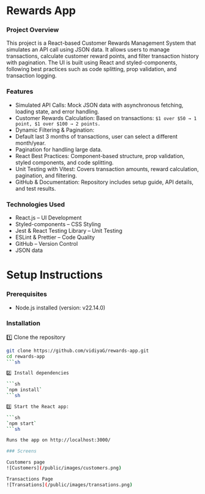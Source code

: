 # Rewards App

### Project Overview

This project is a React-based Customer Rewards Management System that simulates an API call using JSON data. It allows users to manage transactions, calculate customer reward points, and filter transaction history with pagination. The UI is built using React and styled-components, following best practices such as code splitting, prop validation, and transaction logging.

### Features

- Simulated API Calls: Mock JSON data with asynchronous fetching, loading state, and error handling.
- Customer Rewards Calculation: Based on transactions:
  `$1 over $50 → 1 point, $1 over $100 → 2 points.`
- Dynamic Filtering & Pagination:
- Default last 3 months of transactions, user can select a different month/year.
- Pagination for handling large data.
- React Best Practices: Component-based structure, prop validation, styled components, and code splitting.
- Unit Testing with Vitest: Covers transaction amounts, reward calculation, pagination, and filtering.
- GitHub & Documentation: Repository includes setup guide, API details, and test results.

### Technologies Used

- React.js – UI Development
- Styled-components – CSS Styling
- Jest & React Testing Library – Unit Testing
- ESLint & Prettier – Code Quality
- GitHub – Version Control
- JSON data

# Setup Instructions

### Prerequisites

- Node.js installed (version: v22.14.0)

### Installation

1️⃣ Clone the repository

````sh
git clone https://github.com/vidiyaG/rewards-app.git
cd rewards-app
```sh

2️⃣ Install dependencies

```sh
`npm install`
```sh

3️⃣ Start the React app:

```sh
`npm start`
```sh

Runs the app on http://localhost:3000/

### Screens

Customers page
![Customers](/public/images/customers.png)

Transactions Page
![Transations](/public/images/transations.png)
````
